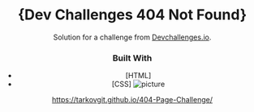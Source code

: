 <h1 align="center">{Dev Challenges 404 Not Found}</h1>

<div align="center">
   Solution for a challenge from  <a href="http://devchallenges.io" target="_blank">Devchallenges.io</a>.
</div>

<div align="center">

### Built With

- [HTML]
- [CSS]
![picture](https://github.com/TarkovGit/404-Page-Challenge/assets/173510702/9c7fe0e0-e9e5-45f8-ac95-f3803091f113)


https://tarkovgit.github.io/404-Page-Challenge/
